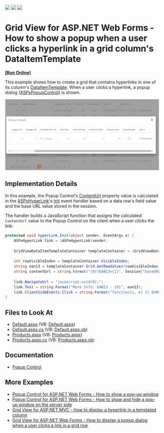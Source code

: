 <!-- default badges list -->
![](https://img.shields.io/endpoint?url=https://codecentral.devexpress.com/api/v1/VersionRange/134059510/22.1.4%2B)
[![](https://img.shields.io/badge/Open_in_DevExpress_Support_Center-FF7200?style=flat-square&logo=DevExpress&logoColor=white)](https://supportcenter.devexpress.com/ticket/details/E2270)
[![](https://img.shields.io/badge/📖_How_to_use_DevExpress_Examples-e9f6fc?style=flat-square)](https://docs.devexpress.com/GeneralInformation/403183)
<!-- default badges end -->
# Grid View for ASP.NET Web Forms - How to show a popup when a user clicks a hyperlink in a grid column's DataItemTemplate
<!-- run online -->
**[[Run Online]](https://codecentral.devexpress.com/134059510/)**
<!-- run online end -->

This example shows how to create a grid that contains hyperlinks in one of its column's [DataItemTemplate](https://docs.devexpress.com/AspNet/DevExpress.Web.GridViewDataColumn.DataItemTemplate). When a user clicks a hyperlink, a popup dialog ([ASPxPopupControl](https://docs.devexpress.com/AspNet/DevExpress.Web.ASPxPopupControl)) is shown.

![Hyperlink Item Popup](hyperlink-popup.png)

## Implementation Details

In this example, the Popup Control's [ContentUrl](http://documentation.devexpress.com/#AspNet/DevExpressWebASPxPopupControlASPxPopupControl_ContentUrltopic) property value is calculated in the [ASPxHyperLink](https://docs.devexpress.com/AspNet/DevExpress.Web.ASPxHyperLink._members)'s [Init](https://docs.microsoft.com/en-us/dotnet/api/system.web.ui.control.init?view=netframework-4.8) event handler based on a data row's field value and the base URL value stored in the session.

The handler builds a JavaScript function that assigns the calculated `ContentUrl` value to the Popup Control on the client when a user clicks the link:

```cs
protected void hyperLink_Init(object sender, EventArgs e) {
    ASPxHyperLink link = (ASPxHyperLink)sender;

    GridViewDataItemTemplateContainer templateContainer = (GridViewDataItemTemplateContainer)link.NamingContainer;

    int rowVisibleIndex = templateContainer.VisibleIndex;
    string ean13 = templateContainer.Grid.GetRowValues(rowVisibleIndex, "EAN13").ToString();
    string contentUrl = string.Format("{0}?EAN13={1}", Session["baseURL"], ean13);

    link.NavigateUrl = "javascript:void(0);";
    link.Text = string.Format("More Info: EAN13 - {0}", ean13);
    link.ClientSideEvents.Click = string.Format("function(s, e) {{ OnMoreInfoClick('{0}'); }}", contentUrl);
}
```

## Files to Look At

- [Default.aspx](./CS/Solution/Default.aspx) (VB: [Default.aspx](./VB/Solution/Default.aspx))
- [Default.aspx.cs](./CS/Solution/Default.aspx.cs) (VB: [Default.aspx.vb](./VB/Solution/Default.aspx.vb))
- [Products.aspx](./CS/Solution/Products.aspx) (VB: [Products.aspx](./VB/Solution/Products.aspx))
- [Products.aspx.cs](./CS/Solution/Products.aspx.cs) (VB: [Products.aspx.vb](./VB/Solution/Products.aspx.vb))

## Documentation
- [Popup Control](https://docs.devexpress.com/AspNet/3582/components/docking-and-popups/popup-control)


## More Examples
- [Popup Control for ASP.NET Web Forms - How to show a pop-up window](https://github.com/DevExpress-Examples/web-forms-show-popup-window)
- [Popup Control for ASP.NET Web Forms - How to show and hide a pop-up window on the server side](https://github.com/DevExpress-Examples/asp-net-web-forms-popup-change-visibility)
- [Grid View for ASP.NET MVC - How to display a hyperlink in a templated column](https://github.com/DevExpress-Examples/mvc-gridview-display-hyperlink-in-templated-column)
- [Grid View for ASP.NET Web Forms - How to display a popup dialog when a user clicks a link in a grid row](https://www.devexpress.com/Support/Center/p/e2193)
